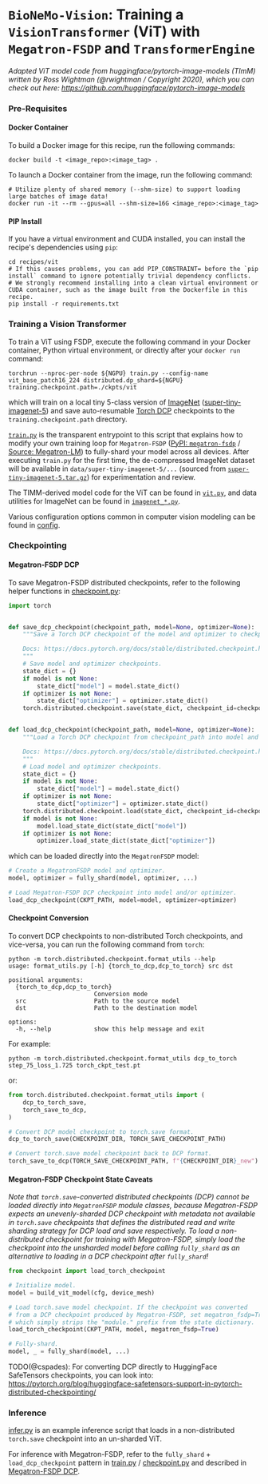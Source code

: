 # `BioNeMo-Vision`: Training a `VisionTransformer` (ViT) with `Megatron-FSDP` and `TransformerEngine`

_Adapted ViT model code from huggingface/pytorch-image-models (TImM) written by Ross Wightman (@rwightman / Copyright 2020), which you can check out here: https://github.com/huggingface/pytorch-image-models_

### Pre-Requisites

#### Docker Container

To build a Docker image for this recipe, run the following commands:

```
docker build -t <image_repo>:<image_tag> .
```

To launch a Docker container from the image, run the following command:

```
# Utilize plenty of shared memory (--shm-size) to support loading large batches of image data!
docker run -it --rm --gpus=all --shm-size=16G <image_repo>:<image_tag>
```

#### PIP Install

If you have a virtual environment and CUDA installed, you can install the recipe's dependencies using `pip`:

```
cd recipes/vit
# If this causes problems, you can add PIP_CONSTRAINT= before the `pip install` command to ignore potentially trivial dependency conflicts.
# We strongly recommend installing into a clean virtual environment or CUDA container, such as the image built from the Dockerfile in this recipe.
pip install -r requirements.txt
```

### Training a Vision Transformer

To train a ViT using FSDP, execute the following command in your Docker container, Python virtual environment, or directly after your `docker run` command:

```
torchrun --nproc-per-node ${NGPU} train.py --config-name vit_base_patch16_224 distributed.dp_shard=${NGPU} training.checkpoint.path=./ckpts/vit
```

which will train on a local tiny 5-class version of [ImageNet](https://image-net.org/) ([super-tiny-imagenet-5](./data/super-tiny-imagenet-5/)) and save auto-resumable [Torch DCP](https://docs.pytorch.org/docs/stable/distributed.checkpoint.html) checkpoints to the `training.checkpoint.path` directory.

[`train.py`](train.py) is the transparent entrypoint to this script that explains how to modify your own training loop for `Megatron-FSDP` ([PyPI: `megatron-fsdp`](https://pypi.org/project/megatron-fsdp/) / [Source: Megatron-LM](https://github.com/NVIDIA/Megatron-LM/tree/main/megatron/core/distributed/fsdp/src)) to fully-shard your model across all devices. After executing `train.py` for the first time, the de-compressed ImageNet dataset will be available in `data/super-tiny-imagenet-5/...` (sourced from [`super-tiny-imagenet-5.tar.gz`](./data/super-tiny-imagenet-5.tar.gz)) for experimentation and review.

The TIMM-derived model code for the ViT can be found in [`vit.py`](vit.py), and data utilities for ImageNet can be found in [`imagenet_*.py`](imagenet_dataset.py).

Various configuration options common in computer vision modeling can be found in [config](./config/).

### Checkpointing

#### Megatron-FSDP DCP

To save Megatron-FSDP distributed checkpoints, refer to the following helper functions in [checkpoint.py](./checkpoint.py):

```python
import torch


def save_dcp_checkpoint(checkpoint_path, model=None, optimizer=None):
    """Save a Torch DCP checkpoint of the model and optimizer to checkpoint_path.

    Docs: https://docs.pytorch.org/docs/stable/distributed.checkpoint.html
    """
    # Save model and optimizer checkpoints.
    state_dict = {}
    if model is not None:
        state_dict["model"] = model.state_dict()
    if optimizer is not None:
        state_dict["optimizer"] = optimizer.state_dict()
    torch.distributed.checkpoint.save(state_dict, checkpoint_id=checkpoint_path)


def load_dcp_checkpoint(checkpoint_path, model=None, optimizer=None):
    """Load a Torch DCP checkpoint from checkpoint_path into model and optimizer.

    Docs: https://docs.pytorch.org/docs/stable/distributed.checkpoint.html
    """
    # Load model and optimizer checkpoints.
    state_dict = {}
    if model is not None:
        state_dict["model"] = model.state_dict()
    if optimizer is not None:
        state_dict["optimizer"] = optimizer.state_dict()
    torch.distributed.checkpoint.load(state_dict, checkpoint_id=checkpoint_path)
    if model is not None:
        model.load_state_dict(state_dict["model"])
    if optimizer is not None:
        optimizer.load_state_dict(state_dict["optimizer"])
```

which can be loaded directly into the `MegatronFSDP` model:

```python
# Create a MegatronFSDP model and optimizer.
model, optimizer = fully_shard(model, optimizer, ...)

# Load Megatron-FSDP DCP checkpoint into model and/or optimizer.
load_dcp_checkpoint(CKPT_PATH, model=model, optimizer=optimizer)
```

#### Checkpoint Conversion

To convert DCP checkpoints to non-distributed Torch checkpoints, and vice-versa, you can run the following command from `torch`:

```
python -m torch.distributed.checkpoint.format_utils --help
usage: format_utils.py [-h] {torch_to_dcp,dcp_to_torch} src dst

positional arguments:
  {torch_to_dcp,dcp_to_torch}
                        Conversion mode
  src                   Path to the source model
  dst                   Path to the destination model

options:
  -h, --help            show this help message and exit
```

For example:

```
python -m torch.distributed.checkpoint.format_utils dcp_to_torch step_75_loss_1.725 torch_ckpt_test.pt
```

or:

```python
from torch.distributed.checkpoint.format_utils import (
    dcp_to_torch_save,
    torch_save_to_dcp,
)

# Convert DCP model checkpoint to torch.save format.
dcp_to_torch_save(CHECKPOINT_DIR, TORCH_SAVE_CHECKPOINT_PATH)

# Convert torch.save model checkpoint back to DCP format.
torch_save_to_dcp(TORCH_SAVE_CHECKPOINT_PATH, f"{CHECKPOINT_DIR}_new")
```

#### Megatron-FSDP Checkpoint State Caveats

_Note that `torch.save`-converted distributed checkpoints (DCP) cannot be loaded directly into `MegatronFSDP` module classes, because Megatron-FSDP expects an unevenly-sharded DCP checkpoint with metadata not available in `torch.save` checkpoints that defines the distributed read and write sharding strategy for DCP load and save respectively. To load a non-distributed checkpoint for training with Megatron-FSDP, simply load the checkpoint into the unsharded model before calling `fully_shard` as an alternative to loading in a DCP checkpoint after `fully_shard`!_

```python
from checkpoint import load_torch_checkpoint

# Initialize model.
model = build_vit_model(cfg, device_mesh)

# Load torch.save model checkpoint. If the checkpoint was converted
# from a DCP checkpoint produced by Megatron-FSDP, set megatron_fsdp=True,
# which simply strips the "module." prefix from the state dictionary.
load_torch_checkpoint(CKPT_PATH, model, megatron_fsdp=True)

# Fully-shard.
model, _ = fully_shard(model, ...)
```

TODO(@cspades): For converting DCP directly to HuggingFace SafeTensors checkpoints, you can look into: https://pytorch.org/blog/huggingface-safetensors-support-in-pytorch-distributed-checkpointing/

### Inference

[infer.py](./infer.py) is an example inference script that loads in a non-distributed `torch.save` checkpoint into an un-sharded ViT.

For inference with Megatron-FSDP, refer to the `fully_shard` + `load_dcp_checkpoint` pattern in [train.py](./train.py) / [checkpoint.py](./checkpoint.py) and described in [Megatron-FSDP DCP](#megatron-fsdp-dcp).

